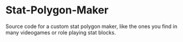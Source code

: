 # Stat-Polygon-Maker
Source code for a custom stat polygon maker, like the ones you find in many videogames or role playing stat blocks.

